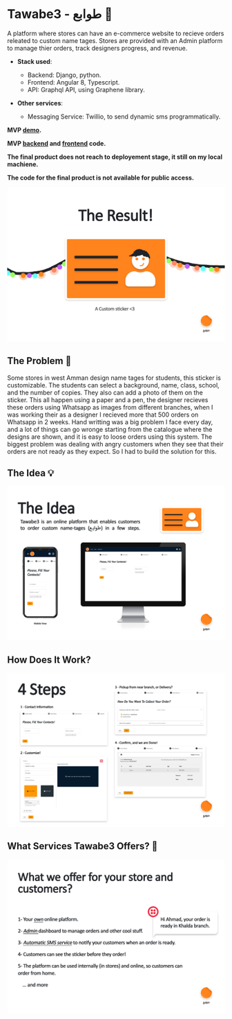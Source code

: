# Tawabe3 - طوابع :art:
A platform where stores can have an e-commerce website to recieve orders releated to custom name tages. Stores are provided with an Admin platform to manage thier orders, track designers progress, and revenue.

- **Stack used**:
  - Backend: Django, python.
  - Frontend: Angular 8, Typescript.
  - API: Graphql API, using Graphene library.

- **Other services**:
  - Messaging Service: Twillio, to send dynamic sms programmatically.

**MVP [demo](https://nameless-coast-52919.herokuapp.com/en/order).**

**MVP [backend](https://github.com/mahdyhamad/tawabe3-frontend) and [frontend](https://github.com/mahdyhamad/tawabe3-frontend) code.**

**The final product does not reach to deployement stage, it still on my local machiene.**

**The code for the final product is not available for public access.**

![sticker](https://github.com/mahdyhamad/Tawabe3-overview/blob/main/4.jpg)

## The Problem :triangular_flag_on_post:

Some stores in west Amman design name tages for students, this sticker is customizable. The students can select a background, name, class, school, and the number of copies. They also can add a photo of them on the sticker. This all happen using a paper and a pen, the designer recieves these orders using Whatsapp as images from different branches, when I was working their as a designer I recieved more that 500 orders on Whatsapp in 2 weeks. Hand writting was a big problem I face every day, and a lot of things can go wronge starting from the catalogue where the designs are shown, and it is easy to loose orders using this system. The biggest problem was dealing with angry customers when they see that their orders are not ready as they expect. So I had to build the solution for this.

## The Idea :bulb:

![The Idea](https://github.com/mahdyhamad/Tawabe3-overview/blob/main/2.jpg)

## How Does It Work?
![Steps](https://github.com/mahdyhamad/Tawabe3-overview/blob/main/3.jpg)

## What Services Tawabe3 Offers? :gem:
![Services](https://github.com/mahdyhamad/Tawabe3-overview/blob/main/5.jpg)
